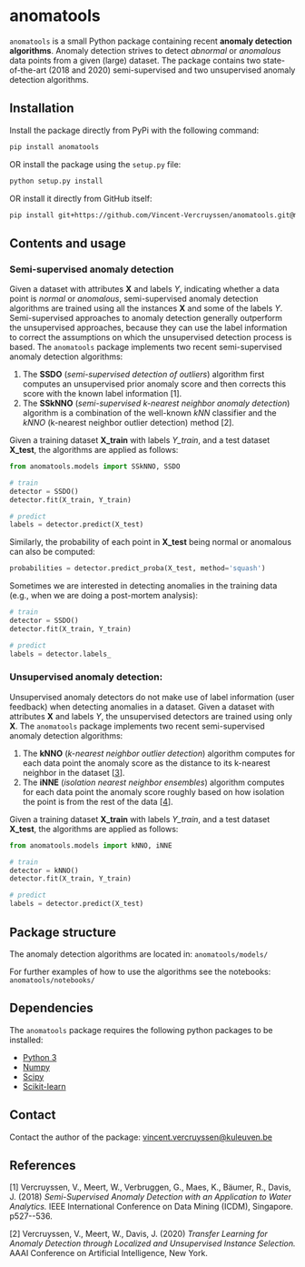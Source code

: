 # anomatools

`anomatools` is a small Python package containing recent **anomaly detection algorithms**.
Anomaly detection strives to detect *abnormal* or *anomalous* data points from a given (large) dataset.
The package contains two state-of-the-art (2018 and 2020) semi-supervised and two unsupervised anomaly detection algorithms.


## Installation

Install the package directly from PyPi with the following command:
```bash
pip install anomatools
```
OR install the package using the `setup.py` file:
```bash
python setup.py install
```
OR install it directly from GitHub itself:
```bash
pip install git+https://github.com/Vincent-Vercruyssen/anomatools.git@master
```


## Contents and usage

### Semi-supervised anomaly detection

Given a dataset with attributes **X** and labels *Y*, indicating whether a data point is *normal* or *anomalous*, semi-supervised anomaly detection algorithms are trained using all the instances **X** and some of the labels *Y*.
Semi-supervised approaches to anomaly detection generally outperform the unsupervised approaches, because they can use the label information to correct the assumptions on which the unsupervised detection process is based.
The `anomatools` package implements two recent semi-supervised anomaly detection algorithms:
1. The **SSDO** (*semi-supervised detection of outliers*) algorithm first computes an unsupervised prior anomaly score and then corrects this score with the known label information [1].
2. The **SSkNNO** (*semi-supervised k-nearest neighbor anomaly detection*) algorithm is a combination of the well-known *kNN* classifier and the *kNNO* (k-nearest neighbor outlier detection) method [2].

Given a training dataset **X_train** with labels *Y_train*, and a test dataset **X_test**, the algorithms are applied as follows:
```python
from anomatools.models import SSkNNO, SSDO

# train
detector = SSDO()
detector.fit(X_train, Y_train)

# predict
labels = detector.predict(X_test)
```

Similarly, the probability of each point in **X_test** being normal or anomalous can also be computed:
```python
probabilities = detector.predict_proba(X_test, method='squash')
```

Sometimes we are interested in detecting anomalies in the training data (e.g., when we are doing a post-mortem analysis):
```python
# train
detector = SSDO()
detector.fit(X_train, Y_train)

# predict
labels = detector.labels_

```

### Unsupervised anomaly detection:

Unsupervised anomaly detectors do not make use of label information (user feedback) when detecting anomalies in a dataset. Given a dataset with attributes **X** and labels *Y*, the unsupervised detectors are trained using only **X**.
The `anomatools` package implements two recent semi-supervised anomaly detection algorithms:
1. The **kNNO** (*k-nearest neighbor outlier detection*) algorithm computes for each data point the anomaly score as the distance to its k-nearest neighbor in the dataset [[3](https://dl.acm.org/citation.cfm?id=335437)].
2. The **iNNE** (*isolation nearest neighbor ensembles*) algorithm computes for each data point the anomaly score roughly based on how isolation the point is from the rest of the data [[4](https://onlinelibrary.wiley.com/doi/full/10.1111/coin.12156)].

Given a training dataset **X_train** with labels *Y_train*, and a test dataset **X_test**, the algorithms are applied as follows:
```python
from anomatools.models import kNNO, iNNE

# train
detector = kNNO()
detector.fit(X_train, Y_train)

# predict
labels = detector.predict(X_test)
```

## Package structure

The anomaly detection algorithms are located in: `anomatools/models/`

For further examples of how to use the algorithms see the notebooks: `anomatools/notebooks/`


## Dependencies

The `anomatools` package requires the following python packages to be installed:
- [Python 3](http://www.python.org)
- [Numpy](http://www.numpy.org)
- [Scipy](http://www.scipy.org)
- [Scikit-learn](https://scikit-learn.org/stable/)


## Contact

Contact the author of the package: [vincent.vercruyssen@kuleuven.be](mailto:vincent.vercruyssen@kuleuven.be)


## References

[1] Vercruyssen, V., Meert, W., Verbruggen, G., Maes, K., Bäumer, R., Davis, J. (2018) *Semi-Supervised Anomaly Detection with an Application to Water Analytics.* IEEE International Conference on Data Mining (ICDM), Singapore. p527--536.

[2] Vercruyssen, V., Meert, W., Davis, J. (2020) *Transfer Learning for Anomaly Detection through Localized and Unsupervised Instance Selection.* AAAI Conference on Artificial Intelligence, New York.
